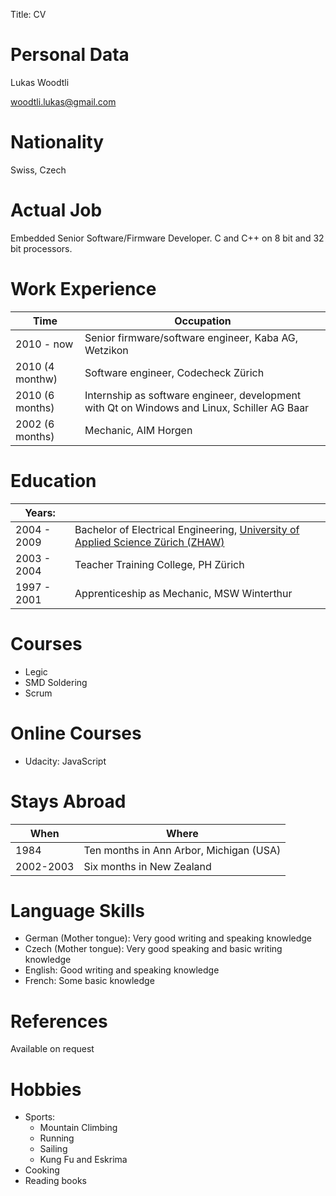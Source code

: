 Title: CV
		

# Personal Data	
Lukas Woodtli

[woodtli.lukas@gmail.com](mailto:woodtli.lukas@gmail.com)


# Nationality
Swiss, Czech 

<!---
Family	
Parents
Werner Woodtli, Doctor

Jarmila Woodtli, Chemist
--->


# Actual Job
Embedded Senior Software/Firmware Developer. C and C++ on 8 bit and 32 bit processors.

# Work Experience	

| Time            | Occupation
|-----------------|---------------------------------------------------
| 2010 - now      | Senior firmware/software engineer, Kaba AG, Wetzikon           
| 2010 (4 monthw) | Software engineer, Codecheck Zürich
| 2010 (6 months) | Internship as software engineer, development with Qt on Windows and Linux, Schiller AG Baar
| 2002 (6 months)  | Mechanic, AIM Horgen


# Education	
| Years:         |                                                                                          |
|----------------|------------------------------------------------------------------------------------------|
| 2004 - 2009    | Bachelor of Electrical Engineering, [University of Applied Science Zürich (ZHAW)](http://www.zhaw.ch/de/engineering/studium/bachelor/elektrotechnik.html) |
| 2003 - 2004    | Teacher Training College, PH Zürich                                                      |
| 1997 - 2001    | Apprenticeship as Mechanic, MSW Winterthur                                               |

# Courses
- Legic
- SMD Soldering
- Scrum
# Online Courses
- Udacity: JavaScript



# Stays Abroad
| When      | Where
|-----------|----------------------------------------
| 1984      | Ten months in Ann Arbor, Michigan (USA)
| 2002-2003 | Six months in New Zealand

# Language Skills

- German (Mother tongue): Very good writing and speaking knowledge 
- Czech (Mother tongue): Very good speaking and basic writing knowledge
- English: Good writing and speaking knowledge
- French: Some basic knowledge

# References	
Available on request

# Hobbies	

* Sports:
    * Mountain Climbing
    * Running
    * Sailing
    * Kung Fu and Eskrima
* Cooking
* Reading books


<!--- bookshelf
       Gof, DesPatterns (Head First), C++... --->

